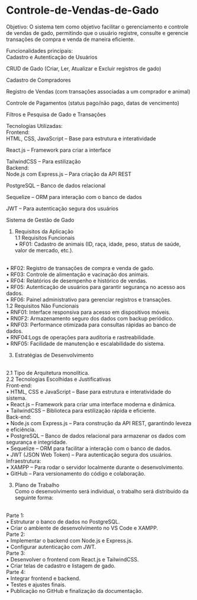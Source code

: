 # Controle-de-Vendas-de-Gado
Objetivo:
O sistema tem como objetivo facilitar o gerenciamento e controle de vendas de gado, permitindo que o usuário registre, consulte e gerencie transações de compra e venda de maneira eficiente.

Funcionalidades principais:
<br>
Cadastro e Autenticação de Usuários

CRUD de Gado (Criar, Ler, Atualizar e Excluir registros de gado)

Cadastro de Compradores

Registro de Vendas (com transações associadas a um comprador e animal)

Controle de Pagamentos (status pago/não pago, datas de vencimento)

Filtros e Pesquisa de Gado e Transações

Tecnologias Utilizadas:
<br>
Frontend:
<br>
HTML, CSS, JavaScript – Base para estrutura e interatividade

React.js – Framework para criar a interface

TailwindCSS – Para estilização
<br>
Backend:
<br>
Node.js com Express.js – Para criação da API REST

PostgreSQL – Banco de dados relacional

Sequelize – ORM para interação com o banco de dados

JWT – Para autenticação segura dos usuários


Sistema de Gestão de Gado
<br>
1. Requisitos da Aplicação
   <br>
1.1 Requisitos Funcionais
   <br>
•	RF01: Cadastro de animais (ID, raça, idade, peso, status de saúde, valor de mercado, etc.).
<br>
•	RF02: Registro de transações de compra e venda de gado.
<br>
•	RF03: Controle de alimentação e vacinação dos animais.
<br>
•	RF04: Relatórios de desempenho e histórico de vendas.
<br>
•	RF05: Autenticação de usuários para garantir segurança no acesso aos dados.
<br>
•	RF06: Painel administrativo para gerenciar registros e transações.
<br>
1.2 Requisitos Não Funcionais
   <br>
•	RNF01: Interface responsiva para acesso em dispositivos móveis.
<br>
•	RN0F2: Armazenamento seguro dos dados com backup periódico.
<br>
•	RNF03: Performance otimizada para consultas rápidas ao banco de dados.
<br>
•	RNF04:Logs de operações para auditoria e rastreabilidade.
<br>
•	RNF05: Facilidade de manutenção e escalabilidade do sistema.
<br>

3. Estratégias de Desenvolvimento
<br>
2.1 Tipo de Arquitetura
monolítica.
<br>
2.2 Tecnologias Escolhidas e Justificativas
   <br>
Front-end:
<br>
•	HTML, CSS e JavaScript – Base para estrutura e interatividade do sistema.
<br>
•	React.js – Framework para criar uma interface moderna e dinâmica.
<br>
•	TailwindCSS – Biblioteca para estilização rápida e eficiente.
<br>
Back-end:
<br>
•	Node.js com Express.js – Para construção da API REST, garantindo leveza e eficiência.
<br>
•	PostgreSQL – Banco de dados relacional para armazenar os dados com segurança e integridade.
<br>
•	Sequelize – ORM para facilitar a interação com o banco de dados.
<br>
•	JWT (JSON Web Token) – Para autenticação segura dos usuários.
<br>
Infraestrutura:
<br>
•	XAMPP – Para rodar o servidor localmente durante o desenvolvimento.
<br>
•	GitHub – Para versionamento do código e colaboração.
<br>

3. Plano de Trabalho
   <br>
Como o desenvolvimento será individual, o trabalho será distribuído da seguinte forma:
<br>
Parte 1:
<br>
•	Estruturar o banco de dados no PostgreSQL.
<br>
•	Criar o ambiente de desenvolvimento no VS Code e XAMPP.
<br>
Parte 2:
<br>
•	Implementar o backend com Node.js e Express.js.
<br>
•	Configurar autenticação com JWT.
<br>
Parte 3:
<br>
•	Desenvolver o frontend com React.js e TailwindCSS.
<br>
•	Criar telas de cadastro e listagem de gado.
<br>
Parte 4:
<br>
•	Integrar frontend e backend.
<br>
•	Testes e ajustes finais.
<br>
•	Publicação no GitHub e finalização da documentação.
<br>
